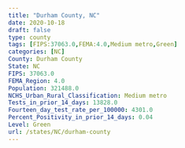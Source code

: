 ```yaml
---
title: "Durham County, NC"
date: 2020-10-18
draft: false
type: county
tags: [FIPS:37063.0,FEMA:4.0,Medium metro,Green]
categories: [NC]
County: Durham County
State: NC
FIPS: 37063.0
FEMA_Region: 4.0
Population: 321488.0
NCHS_Urban_Rural_Classification: Medium metro
Tests_in_prior_14_days: 13828.0
Fourteen_day_test_rate_per_100000: 4301.0
Percent_Positivity_in_prior_14_days: 0.04
Level: Green
url: /states/NC/durham-county
---
```




